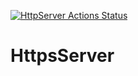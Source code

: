 
[![HttpServer Actions Status](https://github.com/MYMAIDAN/HttpServer/workflows/cmake/badge.svg)](https://github.com/MYMAIDAN/HttpServer/actions)
# HttpsServer
